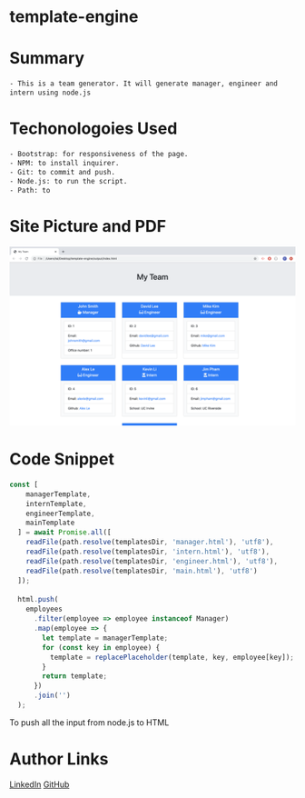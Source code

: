 # template-engine

# Summary
    - This is a team generator. It will generate manager, engineer and intern using node.js

# Techonologoies Used
    - Bootstrap: for responsiveness of the page.
    - NPM: to install inquirer.
    - Git: to commit and push.
    - Node.js: to run the script.
    - Path: to 

# Site Picture and PDF
![Site](asset/template-engine.png)

# Code Snippet
```js
const [
    managerTemplate,
    internTemplate,
    engineerTemplate,
    mainTemplate
  ] = await Promise.all([
    readFile(path.resolve(templatesDir, 'manager.html'), 'utf8'),
    readFile(path.resolve(templatesDir, 'intern.html'), 'utf8'),
    readFile(path.resolve(templatesDir, 'engineer.html'), 'utf8'),
    readFile(path.resolve(templatesDir, 'main.html'), 'utf8')
  ]);

  html.push(
    employees
      .filter(employee => employee instanceof Manager)
      .map(employee => {
        let template = managerTemplate;
        for (const key in employee) {
          template = replacePlaceholder(template, key, employee[key]);
        }
        return template;
      })
      .join('')
  );
```

To push all the input from node.js to HTML

# Author Links
[LinkedIn](www.linkedin.com/in/tu-tai-le-2a9646139)
[GitHub](https://github.com/TaiLe96/template-engine)